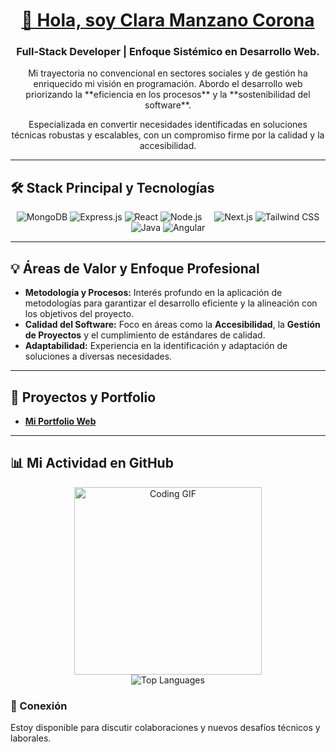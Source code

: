 <div align="center">
  <a href="https://portfolioclaramanzano.vercel.app/">
    <h1>👋 Hola, soy Clara Manzano Corona</h1>
  </a>
  
  <h3>Full-Stack Developer | Enfoque Sistémico en Desarrollo Web.</h3>
  
  <p>Mi trayectoria no convencional en sectores sociales y de gestión ha enriquecido mi visión en programación. Abordo el desarrollo web priorizando la **eficiencia en los procesos** y la **sostenibilidad del software**.</p>
  
  <p>Especializada en convertir necesidades identificadas en soluciones técnicas robustas y escalables, con un compromiso firme por la calidad y la accesibilidad.</p>
</div>

---

## 🛠 Stack Principal y Tecnologías

<div align="center">
  <img src="https://img.shields.io/badge/MongoDB-4EA44B?style=for-the-badge&logo=mongodb&logoColor=white" alt="MongoDB" />
  <img src="https://img.shields.io/badge/Express.js-000000?style=for-the-badge&logo=express&logoColor=white" alt="Express.js" />
  <img src="https://img.shields.io/badge/React-61DAFB?style=for-the-badge&logo=react&logoColor=black" alt="React" />
  <img src="https://img.shields.io/badge/Node.js-339933?style=for-the-badge&logo=node.js&logoColor=white" alt="Node.js" />
  &nbsp;&nbsp;&nbsp;
  <img src="https://img-shields.io/badge/Next.js-000000?style=for-the-badge&logo=next.js&logoColor=white" alt="Next.js" />
  <img src="https://img.shields.io/badge/Tailwind_CSS-06B6D4?style=for-the-badge&logo=tailwindcss&logoColor=white" alt="Tailwind CSS" />
  <br>
  <img src="https://img.shields.io/badge/Java-007396?style=for-the-badge&logo=java&logoColor=white" alt="Java" />
  <img src="https://img.shields.io/badge/Angular-DD0031?style=for-the-badge&logo=angular&logoColor=white" alt="Angular" />
</div>

---

## 💡 Áreas de Valor y Enfoque Profesional

* **Metodología y Procesos:** Interés profundo en la aplicación de metodologías para garantizar el desarrollo eficiente y la alineación con los objetivos del proyecto.
* **Calidad del Software:** Foco en áreas como la **Accesibilidad**, la **Gestión de Proyectos** y el cumplimiento de estándares de calidad.
* **Adaptabilidad:** Experiencia en la identificación y adaptación de soluciones a diversas necesidades.

---

## 🚀 Proyectos y Portfolio

* [**Mi Portfolio Web**](https://portfolioclaramanzano.vercel.app/)

---

## 📊 Mi Actividad en GitHub

<div align="center">
  <img src="https://media.giphy.com/media/L1R1luYpYn0qZ1m64b/giphy.gif" alt="Coding GIF" width="300"/>
  
  <br>
  <img src="https://github-readme-stats.vercel.app/api/top-langs/?username=ClaraDevelope&layout=compact&theme=radical" alt="Top Languages" />
</div>

### 🔗 Conexión

Estoy disponible para discutir colaboraciones y nuevos desafíos técnicos y laborales.
